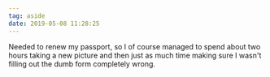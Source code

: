 ```yaml
---
tag: aside
date: 2019-05-08 11:28:25
---
```

Needed to renew my passport, so I of course managed to spend about two hours taking a new picture and then just as much time making sure I wasn't filling out the dumb form completely wrong. 